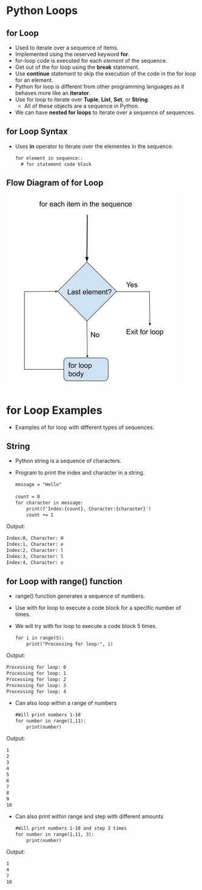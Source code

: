 # Python Loops

## for Loop

- Used to iterate over a sequence of items.
- Implemented using the reserved keyword **for**.
- for-loop code is executed for each *element* of the sequence.
- Get out of the for loop using the **break** statement.
- Use **continue** statement to skip the execution of the code in the for loop for an element.
- Python for loop is different from other programming languages as it behaves more like an **iterator**.
- Use for loop to iterate over **Tuple**, **List**, **Set**, or **String**.
  - All of these objects are a sequence in Python.
- We can have **nested for loops** to iterate over a sequence of sequences. 

## for Loop Syntax
- Uses  **in** operator to iterate over the elementes in the sequence.

      for element in sequence::
        # for statement code block
  
## Flow Diagram of for Loop
![](https://github.com/JeffLoboz/100DaysOfPython/blob/main/images/for-loop-flow-diagram.jpg)





# for Loop Examples
- Examples of for loop with different types of sequences.



## String
- Python string is a sequence of characters. 
- Program to print the index and character in a string.

      message = "Hello"

      count = 0
      for character in message:
          print(f'Index:{count}, Character:{character}')
          count += 1
    
Output: 

    Index:0, Character: H
    Index:1, Character: e
    Index:2, Character: l
    Index:3, Character: l
    Index:4, Character: o



## for Loop with range() function
- range() function generates a sequence of numbers.
- Use with for loop to execute a code block for a specific number of times.
- We will try with for loop to execute a code block 5 times. 

      for i in range(5):
          print("Processing for loop:", i)

Output:

    Processing for loop: 0
    Processing for loop: 1
    Processing for loop: 2
    Processing for loop: 3
    Processing for loop: 4

- Can also loop within a range of numbers

      #Will print numbers 1-10
      for number in range(1,11):
          print(number)

Output:

    1
    2
    3
    4
    5
    6
    7
    8
    9
    10

- Can also print within range and step with different amounts

      #Will print numbers 1-10 and step 3 times
      for number in range(1,11, 3):
          print(number)
    
Output:

    1
    4
    7
    10

